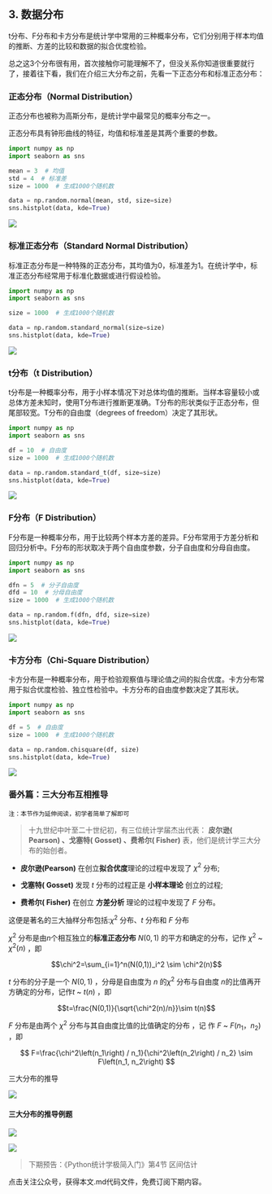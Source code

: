 ## 3. 数据分布

t分布、F分布和卡方分布是统计学中常用的三种概率分布，它们分别用于样本均值的推断、方差的比较和数据的拟合优度检验。

总之这3个分布很有用，首次接触你可能理解不了，但没关系你知道很重要就行了，接着往下看，我们在介绍三大分布之前，先看一下正态分布和标准正态分布：

### 正态分布（Normal Distribution）

正态分布也被称为高斯分布，是统计学中最常见的概率分布之一。

正态分布具有钟形曲线的特征，均值和标准差是其两个重要的参数。
```python
import numpy as np
import seaborn as sns

mean = 3  # 均值
std = 4  # 标准差
size = 1000  # 生成1000个随机数

data = np.random.normal(mean, std, size=size)
sns.histplot(data, kde=True)
```

![](https://files.mdnice.com/user/33324/bf0a03c9-a33f-4aff-bb6a-f56f42aa6706.png)



### 标准正态分布（Standard Normal Distribution）

标准正态分布是一种特殊的正态分布，其均值为0，标准差为1。在统计学中，标准正态分布经常用于标准化数据或进行假设检验。

```python
import numpy as np
import seaborn as sns

size = 1000  # 生成1000个随机数

data = np.random.standard_normal(size=size)
sns.histplot(data, kde=True)
```

![](https://files.mdnice.com/user/33324/3c27ecff-f26b-4b73-a080-9d4882b1afc5.png)


### t分布（t Distribution）

t分布是一种概率分布，用于小样本情况下对总体均值的推断。当样本容量较小或总体方差未知时，使用T分布进行推断更准确。T分布的形状类似于正态分布，但尾部较宽。T分布的自由度（degrees of freedom）决定了其形状。

```python
import numpy as np
import seaborn as sns

df = 10  # 自由度
size = 1000  # 生成1000个随机数

data = np.random.standard_t(df, size=size)
sns.histplot(data, kde=True)

```

![](https://files.mdnice.com/user/33324/4ee69d60-5e3e-4a83-ab2e-c9e85c4d7c08.png)

### F分布（F Distribution）

F分布是一种概率分布，用于比较两个样本方差的差异。F分布常用于方差分析和回归分析中。F分布的形状取决于两个自由度参数，分子自由度和分母自由度。
```python
import numpy as np
import seaborn as sns

dfn = 5  # 分子自由度
dfd = 10  # 分母自由度
size = 1000  # 生成1000个随机数

data = np.random.f(dfn, dfd, size=size)
sns.histplot(data, kde=True)

```

![](https://files.mdnice.com/user/33324/dcc493ab-3873-4ecb-a9cb-8701fdf46393.png)

### 卡方分布（Chi-Square Distribution）

卡方分布是一种概率分布，用于检验观察值与理论值之间的拟合优度。卡方分布常用于拟合优度检验、独立性检验中。卡方分布的自由度参数决定了其形状。



```python
import numpy as np
import seaborn as sns

df = 5  # 自由度
size = 1000  # 生成1000个随机数

data = np.random.chisquare(df, size)
sns.histplot(data, kde=True)
```

![](https://files.mdnice.com/user/33324/13fc5ad9-8071-4b0d-8d4d-a8c5f8c431c7.png)


### 番外篇：三大分布互相推导

    注：本节作为延伸阅读，初学者简单了解即可

>十九世纪中叶至二十世纪初，有三位统计学届杰出代表： **皮尔逊( Pearson) 、戈塞特( Gosset) 、费希尔( Fisher)** 表，他们是统计学三大分布的始创者。
- **皮尔逊(Pearson)** 在创立**拟合优度**理论的过程中发现了 $χ^2$ 分布; 

- **戈塞特( Gosset)** 发现 $t$ 分布的过程正是 **小样本理论** 创立的过程; 

- **费希尔( Fisher)** 在创立 **方差分析** 理论的过程中发现了 $F$ 分布。

这便是著名的三大抽样分布包括:$\chi^2$ 分布、$t$ 分布和 $F$ 分布

$\chi^2$ 分布是由$n$个相互独立的**标准正态分布** $N(0,1)$ 的平方和确定的分布，记作
$\chi^2$ ~ $χ^2(n)$ ，即

$$\chi^2=\sum_{i=1}^n(N(0,1))_i^2 \sim \chi^2(n)$$

$t$ 分布的分子是一个 $N(0,1)$ ，分母是自由度为 $n$ 的$χ^2$ 分布与自由度 $n$的比值再开方确定的分布，记作$t$ ~ $t(n)$ ，即

$$t=\frac{N(0,1)}{\sqrt{\chi^2(n)/n}}\sim t(n)$$

$F$ 分布是由两个 $\chi^2$ 分布与其自由度比值的比值确定的分布 ，记 作 $F$ ~ $F (n_1，n_2)$ ，即

$$
F=\frac{\chi^2\left(n_1\right) / n_1}{\chi^2\left(n_2\right) / n_2} \sim F\left(n_1, n_2\right)
$$


三大分布的推导



![](https://files.mdnice.com/user/33324/89deea96-72cf-46b9-a842-79bf039135ec.png)




#### 三大分布的推导例题

![](https://files.mdnice.com/user/33324/8e14716b-4394-4876-bb5a-f2dcb77ac24b.png)

![](https://files.mdnice.com/user/33324/67999636-78e9-4b10-bfc3-c5fb030c4344.png)


> 下期预告：《Python统计学极简入门》第4节 区间估计

点击关注公众号，获得本文.md代码文件，免费订阅下期内容。
